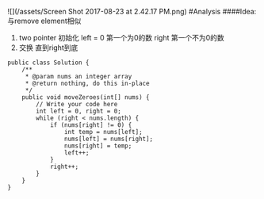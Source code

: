 ![](/assets/Screen Shot 2017-08-23 at 2.42.17 PM.png)
#Analysis
####Idea:
与remove element相似
1. two pointer 初始化 left = 0 第一个为0的数 right 第一个不为0的数
2. 交换 直到right到底


```
public class Solution {
    /**
     * @param nums an integer array
     * @return nothing, do this in-place
     */
    public void moveZeroes(int[] nums) {
        // Write your code here
        int left = 0, right = 0;
        while (right < nums.length) {
            if (nums[right] != 0) {
                int temp = nums[left];
                nums[left] = nums[right];
                nums[right] = temp;
                left++;
            }
            right++;
        }
    }
}
```

